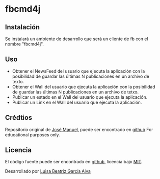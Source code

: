 # fbcmd4j

## Instalación
 Se instalará un ambiente de desarrollo que será un cliente de fb con el nombre "fbcmd4j".

## Uso
  - Obtener el NewsFeed del usuario que ejecuta la aplicación con la posibilidad de guardar las últimas N publicaciones en un archivo de texto.
  - Obtener el Wall del usuario que ejecuta la aplicación con la posibilidad de guardar las últimas N publicaciones en un archivo de tetxo.
  - Publicar un estado en el Wall del usuario que ejecuta la aplicación.
  - Publicar un Link en el Wall del usuario que ejecuta la aplicación.

## Crédtios
Repositorio original de [José Manuel](https://github.com/jm66), puede ser encontrado en [github](https://github.com/jm66/fbcmd4j)
For educational purposes only.

## Licencia
El código fuente puede ser encontrado en [github](https://github.com/luisgalva/fbcmd4j), licencia bajo [MIT](http://opensource.org/licenses/mit-license.php).

Desarrollado por [Luisa Beatriz García Alva](https://github.com/luisgalva)

